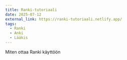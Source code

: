 ```yaml
---
title: Ranki-tutoriaali
date: 2025-07-12
external_link: https://ranki-tutoriaali.netlify.app/
tags:
  - Ranki
  - Anki
  - Lääkis
---
```


Miten ottaa Ranki käyttöön


<!--more-->
